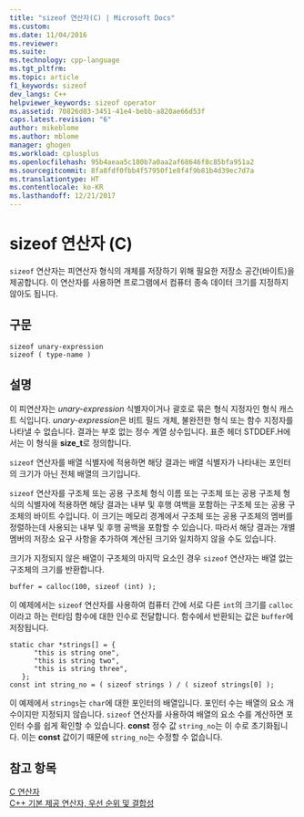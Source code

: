 ```yaml
---
title: "sizeof 연산자(C) | Microsoft Docs"
ms.custom: 
ms.date: 11/04/2016
ms.reviewer: 
ms.suite: 
ms.technology: cpp-language
ms.tgt_pltfrm: 
ms.topic: article
f1_keywords: sizeof
dev_langs: C++
helpviewer_keywords: sizeof operator
ms.assetid: 70826d03-3451-41e4-bebb-a820ae66d53f
caps.latest.revision: "6"
author: mikeblome
ms.author: mblome
manager: ghogen
ms.workload: cplusplus
ms.openlocfilehash: 95b4aeaa5c180b7a0aa2af68646f8c85bfa951a2
ms.sourcegitcommit: 8fa8fdf0fbb4f57950f1e8f4f9b81b4d39ec7d7a
ms.translationtype: HT
ms.contentlocale: ko-KR
ms.lasthandoff: 12/21/2017
---
```

# <a name="sizeof-operator-c"></a>sizeof 연산자 (C)
`sizeof` 연산자는 피연산자 형식의 개체를 저장하기 위해 필요한 저장소 공간(바이트)을 제공합니다. 이 연산자를 사용하면 프로그램에서 컴퓨터 종속 데이터 크기를 지정하지 않아도 됩니다.  
  
## <a name="syntax"></a>구문  
  
```  
sizeof unary-expression  
sizeof ( type-name )  
```  
  
## <a name="remarks"></a>설명  
이 피연산자는 *unary-expression* 식별자이거나 괄호로 묶은 형식 지정자인 형식 캐스트 식입니다. *unary-expression*은 비트 필드 개체, 불완전한 형식 또는 함수 지정자를 나타낼 수 없습니다. 결과는 부호 없는 정수 계열 상수입니다. 표준 헤더 STDDEF.H에서는 이 형식을 **size_t**로 정의합니다.  
  
`sizeof` 연산자를 배열 식별자에 적용하면 해당 결과는 배열 식별자가 나타내는 포인터의 크기가 아닌 전체 배열의 크기입니다.  
  
`sizeof` 연산자를 구조체 또는 공용 구조체 형식 이름 또는 구조체 또는 공용 구조체 형식의 식별자에 적용하면 해당 결과는 내부 및 후행 여백을 포함하는 구조체 또는 공용 구조체의 바이트 수입니다. 이 크기는 메모리 경계에서 구조체 또는 공용 구조체의 멤버를 정렬하는데 사용되는 내부 및 후행 공백을 포함할 수 있습니다. 따라서 해당 결과는 개별 멤버의 저장소 요구 사항을 추가하여 계산된 크기와 일치하지 않을 수도 있습니다.  
  
크기가 지정되지 않은 배열이 구조체의 마지막 요소인 경우 `sizeof` 연산자는 배열 없는 구조체의 크기를 반환합니다.  
  
```  
buffer = calloc(100, sizeof (int) );  
```  
  
이 예제에서는 `sizeof` 연산자를 사용하여 컴퓨터 간에 서로 다른 `int`의 크기를 `calloc`이라고 하는 런타임 함수에 대한 인수로 전달합니다. 함수에서 반환되는 값은 `buffer`에 저장됩니다.  
  
```  
static char *strings[] = {  
      "this is string one",  
      "this is string two",  
      "this is string three",  
   };  
const int string_no = ( sizeof strings ) / ( sizeof strings[0] );   
```  
  
이 예제에서 `strings`는 `char`에 대한 포인터의 배열입니다. 포인터 수는 배열의 요소 개수이지만 지정되지 않습니다. `sizeof` 연산자를 사용하여 배열의 요소 수를 계산하면 포인터 수를 쉽게 확인할 수 있습니다. **const** 정수 값 `string_no`는 이 수로 초기화됩니다. 이는 **const** 값이기 때문에 `string_no`는 수정할 수 없습니다.  
  
## <a name="see-also"></a>참고 항목  
[C 연산자](c-operators.md)  
[C++ 기본 제공 연산자, 우선 순위 및 결합성](../cpp/cpp-built-in-operators-precedence-and-associativity.md)  
  